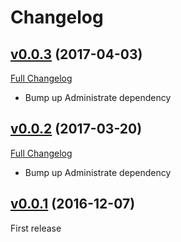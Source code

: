 # Changelog

## [v0.0.3](https://github.com/zooppa/administrate-field-hidden/tree/v0.0.3) (2017-04-03)
[Full Changelog](https://github.com/zooppa/administrate-field-hidden/compare/v0.0.2...v0.0.3)

* Bump up Administrate dependency

## [v0.0.2](https://github.com/zooppa/administrate-field-hidden/tree/v0.0.2) (2017-03-20)
[Full Changelog](https://github.com/zooppa/administrate-field-hidden/compare/v0.0.1...v0.0.2)

* Bump up Administrate dependency

## [v0.0.1](https://github.com/zooppa/administrate-field-hidden/tree/v0.0.1) (2016-12-07)
First release
